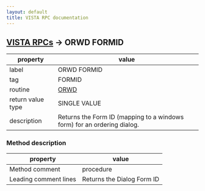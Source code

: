 ```yaml
---
layout: default
title: VISTA RPC documentation
---
```




## [VISTA RPCs](TableOfContent.md) &#8594; ORWD FORMID 

 property | value 
--- | --- 
 label | ORWD FORMID
 tag | FORMID
 routine | [ORWD](http://code.osehra.org/dox/Routine_ORWD_source.html)
 return value type | SINGLE VALUE
 description | Returns the Form ID (mapping to a windows form) for an ordering dialog.


### Method description

 property | value 
--- | --- 
 Method comment | procedure
 Leading comment lines | Returns the Dialog Form ID